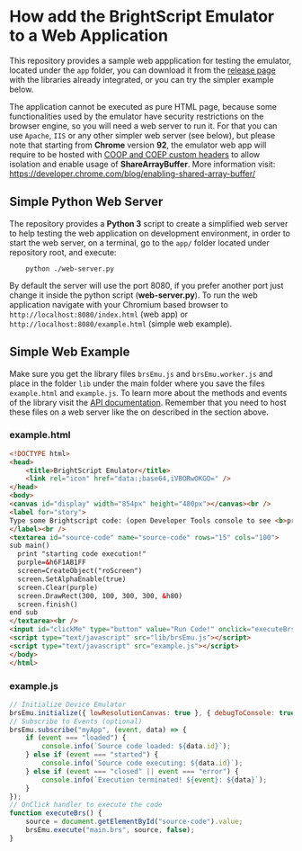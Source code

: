 # How add the BrightScript Emulator to a Web Application

This repository provides a sample web appplication for testing the emulator, located under the `app` folder, you can download it from the [release page](https://github.com/lvcabral/brs-emu/releases) with the libraries already integrated, or you can try the simpler example below.

The application cannot be executed as pure HTML page, because some functionalities used by the emulator have security restrictions on the browser engine, so you will need a web server to run it. For that you can use `Apache`, `IIS` or any other simpler web server (see below), but please note that starting from **Chrome** version **92**, the emulator web app will require to be hosted with [COOP and COEP custom headers](https://developer.chrome.com/blog/enabling-shared-array-buffer/) to allow isolation and enable usage of **ShareArrayBuffer**. More information visit: <https://developer.chrome.com/blog/enabling-shared-array-buffer/>

## Simple Python Web Server

The repository provides a **Python 3** script to create a simplified web server to help testing the web application on development environment, in order to start the web server, on a terminal, go to the `app/` folder located under repository root, and execute:

```shell
    python ./web-server.py
```

By default the server will use the port 8080, if you prefer another port just change it inside the python script (**web-server.py**).
To run the web application navigate with your Chromium based browser to `http://localhost:8080/index.html` (web app) or `http://localhost:8080/example.html` (simple web example).

## Simple Web Example

Make sure you get the library files `brsEmu.js` and `brsEmu.worker.js` and place in the folder `lib` under the main folder where you save the files `example.html` and `example.js`. To learn more about the methods and events of the library visit the [API documentation](emulator-api.md). Remember that you need to host these files on a web server like the on described in the section above.

### example.html

```html
<!DOCTYPE html>
<head>
    <title>BrightScript Emulator</title>
    <link rel="icon" href="data:;base64,iVBORwOKGO=" />
</head>
<body>
<canvas id="display" width="854px" height="480px"></canvas><br />
<label for="story">
Type some Brightscript code: (open Developer Tools console to see <b>print</b> outputs)
</label><br />
<textarea id="source-code" name="source-code" rows="15" cols="100">
sub main()
  print "starting code execution!"
  purple=&h6F1AB1FF
  screen=CreateObject("roScreen")
  screen.SetAlphaEnable(true)
  screen.Clear(purple)
  screen.DrawRect(300, 100, 300, 300, &h80)
  screen.finish()
end sub
</textarea><br />
<input id="clickMe" type="button" value="Run Code!" onclick="executeBrs();" />
<script type="text/javascript" src="lib/brsEmu.js"></script>
<script type="text/javascript" src="example.js"></script>
</body>
</html>
```

### example.js

```javascript
// Initialize Device Emulator
brsEmu.initialize({ lowResolutionCanvas: true }, { debugToConsole: true, disableKeys: true });
// Subscribe to Events (optional)
brsEmu.subscribe("myApp", (event, data) => {
    if (event === "loaded") {
        console.info(`Source code loaded: ${data.id}`);
    } else if (event === "started") {
        console.info(`Source code executing: ${data.id}`);
    } else if (event === "closed" || event === "error") {
        console.info(`Execution terminated! ${event}: ${data}`);
    }
});
// OnClick handler to execute the code
function executeBrs() {
    source = document.getElementById("source-code").value;
    brsEmu.execute("main.brs", source, false);
}
```
